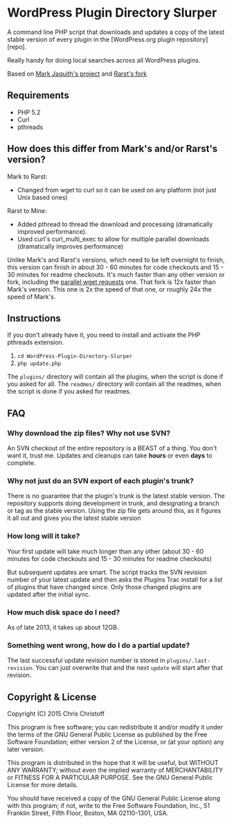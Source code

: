 WordPress Plugin Directory Slurper
==================================

A command line PHP script that downloads and updates a copy of the latest stable
version of every plugin in the [WordPress.org plugin repository][repo].

Really handy for doing local searches across all WordPress plugins.

Based on [Mark Jaquith's project](https://github.com/markjaquith/WordPress-Plugin-Directory-Slurper/) and [Rarst's fork](https://github.com/Rarst/WordPress-Plugin-Directory-Slurper/)

Requirements
------------

* PHP 5.2
* Curl
* pthreads

How does this differ from Mark's and/or Rarst's version?
------------

Mark to Rarst:
* Changed from wget to curl so it can be used on any platform (not just Unix based ones)

Rarst to Mine:
* Added pthread to thread the download and processing (dramatically improved performance). 
* Used curl's curl_multi_exec to allow for multiple parallel downloads (dramatically improves performance)

Unlike Mark's and Rarst's versions, which need to be left overnight to finish, this version can finish in about 30 - 60 minutes for code checkouts and 15 - 30 minutes for readme checkouts. It's much faster than any other version or fork, including the [parallel wget requests](https://github.com/markjaquith/WordPress-Plugin-Directory-Slurper/pull/12) one. That fork is 12x faster than Mark's version. This one is 2x the speed of that one, or roughly 24x the speed of Mark's.


Instructions
------------
If you don't already have it, you need to install and activate the PHP pthreads extension.

1. `cd WordPress-Plugin-Directory-Slurper`
2. `php update.php`

The `plugins/` directory will contain all the plugins, when the script is done if you asked for all.
The `readmes/` directory will contain all the readmes, when the script is done if you asked for readmes.

FAQ
----

### Why download the zip files? Why not use SVN? ###

An SVN checkout of the entire repository is a BEAST of a thing. You don't want it, 
trust me. Updates and cleanups can take **hours** or even **days** to complete.

### Why not just do an SVN export of each plugin's trunk? ###

There is no guarantee that the plugin's trunk is the latest stable version. The 
repository supports doing development in trunk, and designating a branch or tag 
as the stable version. Using the zip file gets around this, as it figures it all 
out and gives you the latest stable version

### How long will it take? ###

Your first update will take much longer than any other (about 30 - 60 minutes for code checkouts and 15 - 30 minutes for readme checkouts)

But subsequent updates are smart. The script tracks the SVN revision number of your
latest update and then asks the Plugins Trac install for a list of plugins that have 
changed since. Only those changed plugins are updated after the initial sync.

### How much disk space do I need? ###

As of late 2013, it takes up about 12GB.

### Something went wrong, how do I do a partial update? ###

The last successful update revision number is stored in `plugins/.last-revision`. 
You can just overwrite that and the next `update` will start after that revision.

Copyright & License
-------------------
Copyright (C) 2015 Chris Christoff

This program is free software; you can redistribute it and/or
modify it under the terms of the GNU General Public License
as published by the Free Software Foundation; either version 2
of the License, or (at your option) any later version.

This program is distributed in the hope that it will be useful,
but WITHOUT ANY WARRANTY; without even the implied warranty of
MERCHANTABILITY or FITNESS FOR A PARTICULAR PURPOSE.  See the
GNU General Public License for more details.

You should have received a copy of the GNU General Public License
along with this program; if not, write to the Free Software
Foundation, Inc., 51 Franklin Street, Fifth Floor, Boston, MA  02110-1301, USA.
